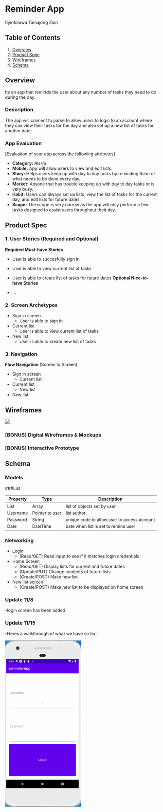 
# Reminder App
fiyinfoluwa
Tamajong 
Zion

## Table of Contents
1. [Overview](#Overview)
3. [Product Spec](#Product-Spec)
4. [Wireframes](#Wireframes)
5. [Schema](#Schema)

## Overview
Its an app that reminds the user about any number of tasks they need to do during the day.
### Description
The app will connect to parse to allow users to login to an account where they can view their tasks for the day and also set up a new list of tasks for another date.

### App Evaluation
[Evaluation of your app across the following attributes]
- **Category:** Alarm
- **Mobile:** App will allow users to view and edit lists.
- **Story:** Helps users keep up with day to day tasks by reminding them of what needs to be done every day.
- **Market:** Anyone that has trouble keeping up with day to day tasks or is very busy.
- **Habit:** Users can always set up lists, view the list of tasks for the current day, and edit lists for future dates.
- **Scope:** The scope is very narrow as the app will only perform a few tasks designed to assist users throughout their day.

## Product Spec

### 1. User Stories (Required and Optional)

**Required Must-have Stories**

* User is able to succesfully sign in
* User is able to view current list of tasks
* User is able to create list of tasks for future dates
**Optional Nice-to-have Stories**

* ...

### 2. Screen Archetypes

* Sign in screen
   * User is able to sign in
* Current list
   * User is able to view current list of tasks
* New list
    * User is able to create new list of tasks

### 3. Navigation

**Flow Navigation** (Screen to Screen)
* Sign in screen
    * Current list
* Current list
    * New list
* New list

## Wireframes
<img src="https://i.imgur.com/4FwqSlI.jpg
" width=600>

### [BONUS] Digital Wireframes & Mockups

### [BONUS] Interactive Prototype

## Schema 

### Models

###List

   | Property      | Type     | Description |
   | ------------- | -------- | ------------|
   | List         | Array    | list of objects set by user | 
   | Username      | Pointer to user   | list author |
   | Password     | String    | unique code to allow user to access account |
   | Date        | DateTime      | date when list is set to remind user|
   
### Networking
- Login
  - (Read/GET) Read input to see if it matches login credentials
- Home Screen
  - (Read/GET) Display lists for current and future dates
  - (Update/PUT) Change contents of future lists
  - (Create/POST) Make new list
- New list screen
  - (Create/POST) Make new list to be displayed on home screen


### Update 11/8

-login screen has been added

### Update 11/15

-Heres a walkthrough of what we have so far:

<img src="https://github.com/ZionMcF/reminderApp/blob/master/walkthrough1.gif" width=250><br>
